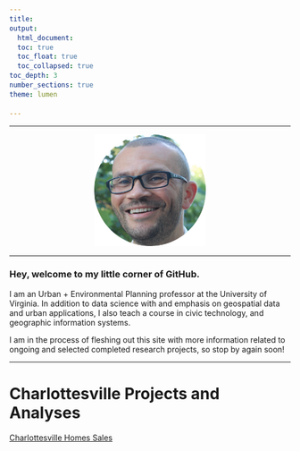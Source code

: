 ```yaml
---
title: 
output: 
  html_document:
  toc: true
  toc_float: true
  toc_collapsed: true
toc_depth: 3
number_sections: true
theme: lumen

---
```


------------------------------------------------------------------------
<center><img src="images/bev_wilson_long.png" width="200"/></center>

------------------------------------------------------------------------

### Hey, welcome to my little corner of GitHub. 

I am an Urban + Environmental Planning professor at the University of Virginia. In addition to data science with and emphasis on geospatial data and urban applications, I also teach a course in civic technology, and geographic information systems.

I am in the process of fleshing out this site with more information related to ongoing and selected completed research projects, so stop by again soon!


---

# Charlottesville Projects and Analyses
<a href="bw6xs.github.io/cville/sales_since_2017_less_than_2M.html">Charlottesville Homes Sales</a>

